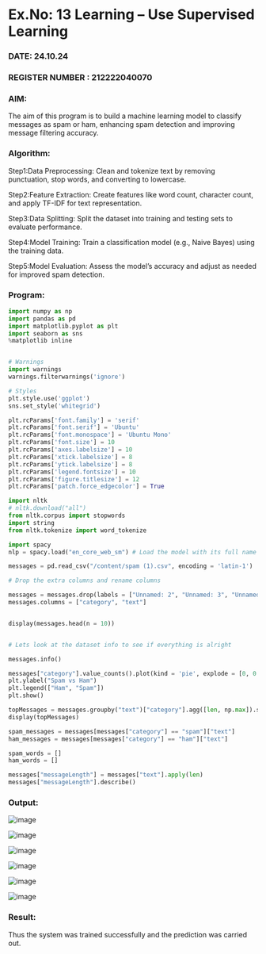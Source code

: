 # Ex.No: 13 Learning – Use Supervised Learning  
### DATE: 24.10.24                                                                           
### REGISTER NUMBER : 212222040070
### AIM: 
The aim of this program is to build a machine learning model to classify messages as spam or ham, enhancing spam detection and improving message filtering accuracy.
###  Algorithm:
Step1:Data Preprocessing: Clean and tokenize text by removing punctuation, stop words, and converting to lowercase.

Step2:Feature Extraction: Create features like word count, character count, and apply TF-IDF for text representation.

Step3:Data Splitting: Split the dataset into training and testing sets to evaluate performance.

Step4:Model Training: Train a classification model (e.g., Naive Bayes) using the training data.

Step5:Model Evaluation: Assess the model’s accuracy and adjust as needed for improved spam detection.

### Program:
```py
import numpy as np
import pandas as pd
import matplotlib.pyplot as plt
import seaborn as sns
%matplotlib inline


# Warnings
import warnings
warnings.filterwarnings('ignore')

# Styles
plt.style.use('ggplot')
sns.set_style('whitegrid')

plt.rcParams['font.family'] = 'serif'
plt.rcParams['font.serif'] = 'Ubuntu'
plt.rcParams['font.monospace'] = 'Ubuntu Mono'
plt.rcParams['font.size'] = 10
plt.rcParams['axes.labelsize'] = 10
plt.rcParams['xtick.labelsize'] = 8
plt.rcParams['ytick.labelsize'] = 8
plt.rcParams['legend.fontsize'] = 10
plt.rcParams['figure.titlesize'] = 12
plt.rcParams['patch.force_edgecolor'] = True

import nltk
# nltk.download("all")
from nltk.corpus import stopwords
import string
from nltk.tokenize import word_tokenize

import spacy
nlp = spacy.load("en_core_web_sm") # Load the model with its full name

messages = pd.read_csv("/content/spam (1).csv", encoding = 'latin-1')

# Drop the extra columns and rename columns

messages = messages.drop(labels = ["Unnamed: 2", "Unnamed: 3", "Unnamed: 4"], axis = 1)
messages.columns = ["category", "text"]


display(messages.head(n = 10))


# Lets look at the dataset info to see if everything is alright

messages.info()

messages["category"].value_counts().plot(kind = 'pie', explode = [0, 0.1], figsize = (6, 6), autopct = '%1.1f%%', shadow = True)
plt.ylabel("Spam vs Ham")
plt.legend(["Ham", "Spam"])
plt.show()

topMessages = messages.groupby("text")["category"].agg([len, np.max]).sort_values(by = "len", ascending = False).head(n = 10)
display(topMessages)

spam_messages = messages[messages["category"] == "spam"]["text"]
ham_messages = messages[messages["category"] == "ham"]["text"]

spam_words = []
ham_words = []

messages["messageLength"] = messages["text"].apply(len)
messages["messageLength"].describe()
```
### Output:
![image](https://github.com/user-attachments/assets/d954a5c0-7887-402e-8f58-a28ffe9be8ba)

![image](https://github.com/user-attachments/assets/be203ce9-c86d-418a-8d1e-5bc452db3849)

![image](https://github.com/user-attachments/assets/61b2d3a9-105e-4b8f-9d5a-da87283deb04)

![image](https://github.com/user-attachments/assets/22e2d4f5-66d0-4915-a4c2-e6c00f2e8219)

![image](https://github.com/user-attachments/assets/4d055ace-67da-43a9-a1b8-3198aaa8ce03)

![image](https://github.com/user-attachments/assets/c3958e87-c00e-4d8b-80bc-23737cfd9314)


### Result:
Thus the system was trained successfully and the prediction was carried out.

